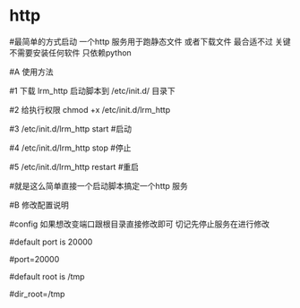 # http
#最简单的方式启动 一个http 服务用于跑静态文件 或者下载文件 最合适不过 关键不需要安装任何软件 只依赖python

#A 使用方法 

#1  下载 lrm_http 启动脚本到 /etc/init.d/  目录下 

#2  给执行权限 chmod +x  /etc/init.d/lrm_http

#3  /etc/init.d/lrm_http start  #启动

#4  /etc/init.d/lrm_http  stop  #停止

#5  /etc/init.d/lrm_http  restart #重启

#就是这么简单直接一个启动脚本搞定一个http 服务


#B 修改配置说明

#config  如果想改变端口跟根目录直接修改即可 切记先停止服务在进行修改

#default port is 20000 

#port=20000

#default  root is /tmp

#dir_root=/tmp

